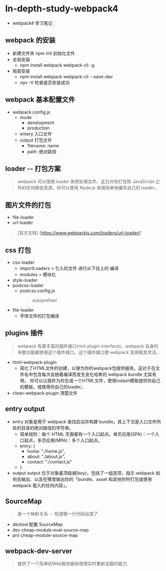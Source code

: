 # In-depth-study-webpack4
- webpack4 学习笔记

## webpack 的安装
- 新建文件夹 npm init 初始化文件
- 全局安装
  - npm install webpack webpack-cli -g
- 局部安装
  - npm install webpack webpack-cli --save-dev
  - npx -V 检查是否安装成功

## webpack 基本配置文件
  - webpack.config.js 
    - mode 
      - development
      - production
    - entery 入口文件
    - output 打包文件
      - filename: name
      - path: 绝对路径

## loader -- 打包方案
  > webpack 可以使用 loader 来预处理文件。这允许你打包除 JavaScript 之外的任何静态资源。你可以使用 Node.js 来很简单地编写自己的 loader。

## 图片文件的打包
  - file-loader
  - url-loader
  > [官方文档] (https://www.webpackjs.com/loaders/url-loader/)

## css 打包
  - css-loader
    - importLoaders  > 引入的文件 进行从下往上的 编译
    - modules > 模块化  
  - style-loader
  - postcss-loader
    - postcss.config.js 
      > autoprefixer
  - file-loader
    - 字体文件的打包编译

## plugins 插件
  > webpack 有着丰富的插件接口(rich plugin interface)。webpack 自身的多数功能都使用这个插件接口。这个插件接口使 webpack 变得极其灵活。
  - html-webpack-plugin
    - 简化了HTML文件的创建，以便为你的webpack包提供服务。这对于在文件名中包含每次会随着编译而发生变化哈希的 webpack bundle 尤其有用。 你可以让插件为你生成一个HTML文件，使用lodash模板提供你自己的模板，或使用你自己的loader。
  - clean-webpack-plugin 清楚文件

## entry output
  - entry 对象是用于 webpack 查找启动并构建 bundle。其上下文是入口文件所处的目录的绝对路径的字符串。
    - 简单规则：每个 HTML 页面都有一个入口起点。单页应用(SPA)：一个入口起点，多页应用(MPA)：多个入口起点。
    - entry: {
      - home: "./home.js",
      - about: "./about.js",
      - contact: "./contact.js"
    - }
  - output  output 位于对象最顶级键(key)，包括了一组选项，指示 webpack 如何去输出、以及在哪里输出你的「bundle、asset 和其他你所打包或使用 webpack 载入的任何内容」。

## SourceMap 
  > 是一个映射关系 -- 知道哪一行代码出错了 
  - devtool 配置 SourceMap
  - dev cheap-module-eval-source-map
  - pro cheap-module-source-map

## webpack-dev-server
  > 提供了一个简单的Web服务器和使用实时重新加载的能力
  